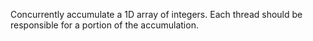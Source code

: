 Concurrently accumulate a 1D array of integers. Each thread should be responsible for a portion of the accumulation. 
